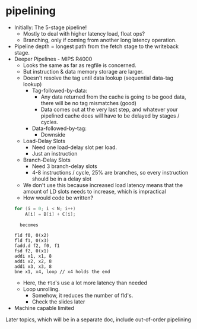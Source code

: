 # pipelining
* Initially: The 5-stage pipeline!
	* Mostly to deal with higher latency load, float ops?
	* Branching, only if coming from another long latency operation.
* Pipeline depth = longest path from the fetch stage to the writeback stage.
* Deeper Pipelines - MIPS R4000
	* Looks the same as far as regfile is concerned.
	* But instruction & data memory storage are larger.
	* Doesn't resolve the tag until data lookup (sequential data-tag lookup)
		* Tag-followed-by-data:
			* Any data returned from the cache is going to be good data, there will be no tag mismatches (good)
			* Data comes out at the very last step, and whatever your pipelined cache does will have to be delayed by stages / cycles.
		* Data-followed-by-tag:
			* Downside
	* Load-Delay Slots
		* Need one load-delay slot per load. 
		* Just an instruction
	* Branch-Delay Slots
		* Need 3 branch-delay slots
		* 4-8 instructions / cycle, 25% are branches, so every instruction should be in a delay slot
	* We don't use this because increased load latency means that the amount of LD slots needs to increase, which is impractical
	* How would code be written?
	```c
	for (i = 0; i < N; i++) 
		A[i] = B[i] + C[i];
	```
		becomes
	```
	fld f0, 0(x2)
	fld f1, 0(x3)
	fadd.d f2, f0, f1
	fsd f2, 0(x1)
	addi x1, x1, 8
	addi x2, x2, 8
	addi x3, x3, 8
	bne x1, x4, loop // x4 holds the end
	```
	* Here, the `fld`'s use a lot more latency than needed
	* Loop unrolling.
		* Somehow, it reduces the number of fld's. 
        * Check the slides later
* Machine capable limited

Later topics, which will be in a separate doc, include out-of-order pipelining
